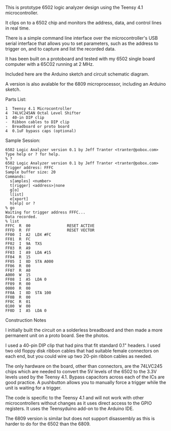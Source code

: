 This is prototype 6502 logic analyzer design using the Teensy 4.1
microcontroller.

It clips on to a 6502 chip and monitors the address, data, and control
lines in real time.

There is a simple command line interface over the microcontroller's
USB serial interface that allows you to set parameters, such as the
address to trigger on, and to capture and list the recorded data.

It has been built on a protoboard and tested with my 6502 single board
computer with a 65C02 running at 2 MHz.

Included here are the Arduino sketch and circuit schematic diagram.

A version is also avalable for the 6809 microprocessor, including an
Arduino sketch.

Parts List:

```
1  Teensy 4.1 Microcontroller
4  74LVC245AN Octal Level Shifter
1  40-in DIP clip
-  Ribbon cables to DIP clip
-  Breadboard or proto board
4  0.1uF bypass caps (optional)
```

Sample Session:

```
6502 Logic Analyzer version 0.1 by Jeff Tranter <tranter@pobox.com>
Type help or ? for help.
% ?
6502 Logic Analyzer version 0.1 by Jeff Tranter <tranter@pobox.com>
Trigger address: FFFC
Sample buffer size: 20
Commands:
  s[amples] <number>
  t[rigger] <address>|none
  g[o]
  l[ist]
  e[xport]
  h[elp] or ?
% go
Waiting for trigger address FFFC...
Data recorded.
% list
FFFC  R  00                RESET ACTIVE
FFFD  R  FF                RESET VECTOR
FF00  I  A2  LDX #FC       
FF01  R  FC                
FF02  I  9A  TXS           
FF03  R  A9                
FF03  I  A9  LDA #15       
FF04  R  15                
FF05  I  8D  STA A000      
FF06  R  00                
FF07  R  A0                
A000  W  15                
FF08  I  A5  LDA 0         
FF09  R  00                
0000  R  00                
FF0A  I  8D  STA 100       
FF0B  R  00                
FF0C  R  01                
0100  W  00                
FF0D  I  A5  LDA 0
```

Construction Notes

I initially built the circuit on a solderless breadboard and then made
a more permanent unit on a proto board. See the photos.

I used a 40-pin DIP clip that had pins that fit standard 0.1" headers.
I used two old floppy disk ribbon cables that had suitable female
connectors on each end, but you could wire up two 20-pin ribbon cables
as needed.

The only hardware on the board, other than connectors, are the
74LVC245 chips which are needed to convert the 5V levels of the 6502
to the 3.3V levels used by the Teensy 4.1. Bypass capacitors across
each of the ICs are good practice. A pushbutton allows you to manually
force a trigger while the unit is waiting for a trigger.

The code is specific to the Teensy 4.1 and will not work with other
microcontrollers without changes as it uses direct access to the GPIO
registers. It uses the Teensyduino add-on to the Arduino IDE.

The 6809 version is similar but does not support disassembly as this
is harder to do for the 6502 than the 6809.
